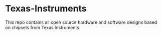# Texas-Instruments
This repo contains all open source hardware and software designs based on chipsets from Texas Instruments
